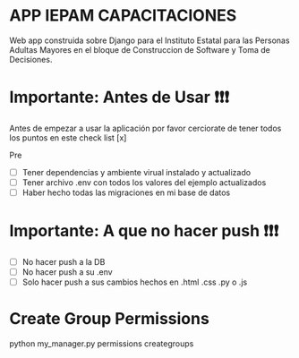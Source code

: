 # APP IEPAM CAPACITACIONES
Web app construida sobre Django para el Instituto Estatal para las Personas Adultas Mayores en el bloque de Construccion de Software y Toma de Decisiones.


# Importante: Antes de Usar ❗❗❗
Antes de empezar a usar la aplicación por favor cerciorate de tener todos los puntos en este check list [x]

Pre

* [ ] Tener dependencias y ambiente virual instalado y actualizado
* [ ] Tener archivo .env con todos los valores del ejemplo actualizados
* [ ] Haber hecho todas las migraciones en mi base de datos

# Importante: A que no hacer push ❗❗❗
* [ ] No hacer push a la DB
* [ ] No hacer push a su .env
* [ ] Solo hacer push a sus cambios hechos en .html .css .py o .js

# Create Group Permissions
python my_manager.py permissions creategroups
